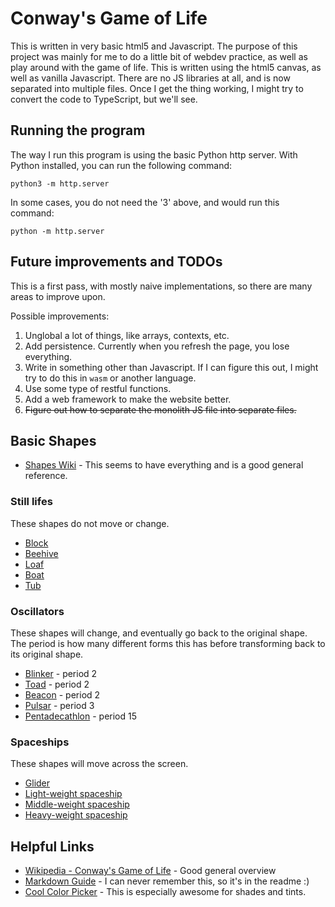 # Conway's Game of Life

This is written in very basic html5 and Javascript. The purpose
of this project was mainly for me to do a little bit of webdev
practice, as well as play around with the game of life. This is
written using the html5 canvas, as well as vanilla Javascript.
There are no JS libraries at all, and is now separated into multiple files.
Once I get the thing working, I might try to convert the code to
TypeScript, but we'll see.

## Running the program

The way I run this program is using the basic Python http server.
With Python installed, you can run the following command:

```
python3 -m http.server
```

In some cases, you do not need the '3' above, and would run this command:

```
python -m http.server
```

## Future improvements and TODOs

This is a first pass, with mostly naive implementations, so there are many areas to improve upon.

Possible improvements:

1. Unglobal a lot of things, like arrays, contexts, etc.
2. Add persistence. Currently when you refresh the page, you lose everything.
3. Write in something other than Javascript. If I can figure this out, I might try to do this in `wasm` or another language.
4. Use some type of restful functions.
5. Add a web framework to make the website better.
6. ~~Figure out how to separate the monolith JS file into separate files.~~

## Basic Shapes

- [Shapes Wiki](https://conwaylife.com/wiki/) - This seems to have everything and is a good general reference.

### Still lifes

These shapes do not move or change.

- [Block](https://conwaylife.com/wiki/Block)
- [Beehive](https://conwaylife.com/wiki/Beehive)
- [Loaf](https://conwaylife.com/wiki/Loaf)
- [Boat](https://conwaylife.com/wiki/Boat)
- [Tub](https://conwaylife.com/wiki/Tub)

### Oscillators

These shapes will change, and eventually go back to the original shape. The period is how many different forms this has before transforming back to its original shape.

- [Blinker](https://conwaylife.com/wiki/Blinker) - period 2
- [Toad](https://conwaylife.com/wiki/Toad) - period 2
- [Beacon](https://conwaylife.com/wiki/Beacon) - period 2
- [Pulsar](https://conwaylife.com/wiki/Pulsar) - period 3
- [Pentadecathlon](https://conwaylife.com/wiki/Pentadecathlon) - period 15

### Spaceships

These shapes will move across the screen.

- [Glider](https://conwaylife.com/wiki/Glider)
- [Light-weight spaceship](https://conwaylife.com/wiki/Lightweight_spaceship)
- [Middle-weight spaceship](https://conwaylife.com/wiki/Middleweight_spaceship)
- [Heavy-weight spaceship](https://conwaylife.com/wiki/Heavyweight_spaceship)


## Helpful Links
- [Wikipedia - Conway's Game of Life](https://en.wikipedia.org/wiki/Conway%27s_Game_of_Life) - Good general overview
- [Markdown Guide](https://www.markdownguide.org/basic-syntax/) - I can never remember this, so it's in the readme :)
- [Cool Color Picker](https://htmlcolors.com/hex/3d605f) - This is especially awesome for shades and tints.